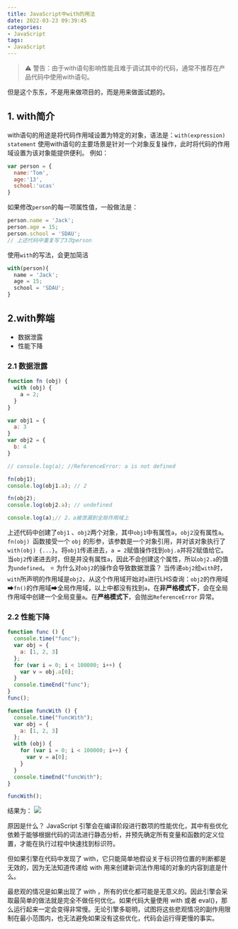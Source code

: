 ```yaml
---
title: JavaScript中with的用法
date: 2022-03-23 09:39:45
categories:
- JavaScript
tags:
- JavaScript
---
```


> ⚠ 警告：由于with语句影响性能且难于调试其中的代码，通常不推荐在产品代码中使用with语句。

但是这个东东，不是用来做项目的，而是用来做面试题的。

## 1. with简介
with语句的用途是将代码作用域设置为特定的对象，语法是：```with(expression) statement```
使用with语句的主要场景是针对一个对象反复操作，此时将代码的作用域设置为该对象能提供便利。
例如：
```javascript
var person = {
  name:'Tom',
  age:'13',
  school:'ucas'
}
```
如果修改```person```的每一项属性值，一般做法是：
```javascript
person.name = 'Jack';
person.age = 15;
person.school = 'SDAU';
// 上述代码中重复写了3次person
```
使用```with```的写法，会更加简洁
```javascript
with(person){
  name = 'Jack';
  age = 15;
  school = 'SDAU';
}
```
## 2.with弊端
* 数据泄露
* 性能下降

### 2.1 数据泄露
```javascript
function fn (obj) {
  with (obj) {
    a = 2;
  }
}

var obj1 = {
  a: 3
}
var obj2 = {
  b: 4
}

// console.log(a); //ReferenceError: a is not defined

fn(obj1);
console.log(obj1.a); // 2

fn(obj2);
console.log(obj2.a); // undefined

console.log(a);// 2，a被泄漏到全局作用域上
```
上述代码中创建了```obj1``` 、```obj2```两个对象，其中```obj1```中有属性```a```，```obj2```没有属性```a```。```fn(obj) ```函数接受一个 ```obj``` 的形参，该参数是一个对象引用，并对该对象执行了 ```with(obj) {...}```。将```obj1```传递进去，```a = 2```赋值操作找到```obj.a```并将2赋值给它。当```obj2```传递进去时，但是并没有属性```a```，因此不会创建这个属性，所以```obj2.a```的值为```undefined```。
⭐ 为什么对```obj2```的操作会导致数据泄露？
当传递```obj2```给```with```时，```with```所声明的作用域是```obj2```，从这个作用域开始对```a```进行LHS查询：```obj2```的作用域➡```fn()```的作用域➡全局作用域，以上中都没有找到```a```，在<b>非严格模式下</b>，会在全局作用域中创建一个全局变量```a```。在<b>严格模式下</b>，会抛出```ReferenceError``` 异常。

### 2.2 性能下降
```javascript
function func () {
  console.time("func");
  var obj = {
    a: [1, 2, 3]
  };
  for (var i = 0; i < 100000; i++) {
    var v = obj.a[0];
  }
  console.timeEnd("func");
}
func();

function funcWith () {
  console.time("funcWith");
  var obj = {
    a: [1, 2, 3]
  };
  with (obj) {
    for (var i = 0; i < 100000; i++) {
      var v = a[0];
    }
  }
  console.timeEnd("funcWith");
}

funcWith();
```
结果为：
![](https://cdn.jsdelivr.net/gh/qw-null/BlogImages/20220323113947.png)

原因是什么？
JavaScript 引擎会在编译阶段进行数项的性能优化，其中有些优化依赖于能够根据代码的词法进行静态分析，并预先确定所有变量和函数的定义位置，才能在执行过程中快速找到标识符。

但如果引擎在代码中发现了 with，它只能简单地假设关于标识符位置的判断都是无效的，因为无法知道传递给 with 用来创建新词法作用域的对象的内容到底是什么。

最悲观的情况是如果出现了 with ，所有的优化都可能是无意义的。因此引擎会采取最简单的做法就是完全不做任何优化。如果代码大量使用 with 或者 eval()，那么运行起来一定会变得非常慢。无论引擎多聪明，试图将这些悲观情况的副作用限制在最小范围内，也无法避免如果没有这些优化，代码会运行得更慢的事实。